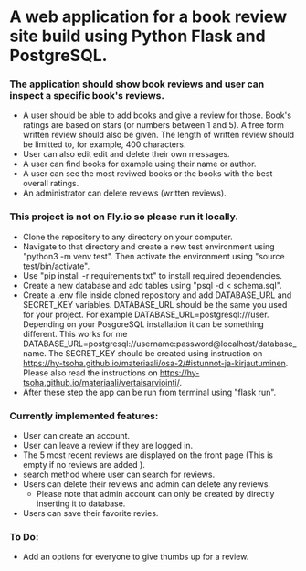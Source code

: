 # A web application for a book review site build using Python Flask and PostgreSQL. 
### The application should show book reviews and user can inspect a specific book's reviews. 
- A user should be able to add books and give a review for those. Book's ratings are based on stars (or numbers between 1 and 5). A free form written review should also be given. The length of written review should be limitted to, for example, 400 characters. 
- User can also edit edit and delete their own messages.  
- A user can find books for example using their name or author.
- A user can see the most reviwed books or the books with the best overall ratings.
- An administrator can delete reviews (written reviews).

### This project is not on Fly.io so please run it locally.
- Clone the repository to any directory on your computer.
- Navigate to that directory and create a new test environment using "python3 -m venv test". Then activate the environment using "source test/bin/activate".
- Use "pip install -r requirements.txt" to install required dependencies.
- Create a new database and add tables using "psql -d <tietokannan-nimi> < schema.sql".
- Create a .env file inside cloned repository and add DATABASE_URL and SECRET_KEY variables. DATABASE_URL should be the same you used for your project. For example DATABASE_URL=postgresql:///user. Depending on your PosgoreSQL installation it can be something different. This works for me DATABASE_URL=postgresql://username:password@localhost/database_name. The SECRET_KEY should be created using instruction on https://hy-tsoha.github.io/materiaali/osa-2/#istunnot-ja-kirjautuminen. Please also read the instructions on https://hy-tsoha.github.io/materiaali/vertaisarviointi/.
- After these step the app can be run from terminal using "flask run".

### Currently implemented features:
- User can create an account.
- User can leave a review if they are logged in.
- The 5 most recent reviews are displayed on the front page (This is empty if no reviews are added ).
- search method where user can search for reviews.
- Users can delete their reviews and admin can delete any reviews.
  - Please note that admin account can only be created by directly inserting it to database.
- Users can save their favorite revies.  

### To Do:
- Add an options for everyone to give thumbs up for a review. 

